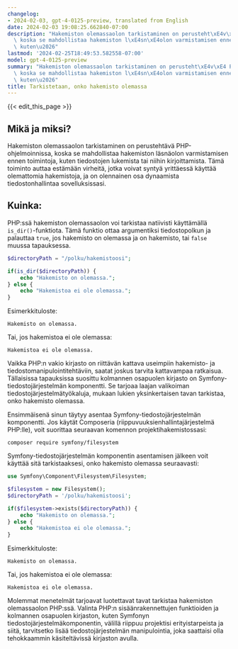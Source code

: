 ```yaml
---
changelog:
- 2024-02-03, gpt-4-0125-preview, translated from English
date: 2024-02-03 19:08:25.662840-07:00
description: "Hakemiston olemassaolon tarkistaminen on perusteht\xE4v\xE4 PHP-ohjelmoinnissa,\
  \ koska se mahdollistaa hakemiston l\xE4sn\xE4olon varmistamisen ennen toimintoja,\
  \ kuten\u2026"
lastmod: '2024-02-25T18:49:53.582558-07:00'
model: gpt-4-0125-preview
summary: "Hakemiston olemassaolon tarkistaminen on perusteht\xE4v\xE4 PHP-ohjelmoinnissa,\
  \ koska se mahdollistaa hakemiston l\xE4sn\xE4olon varmistamisen ennen toimintoja,\
  \ kuten\u2026"
title: Tarkistetaan, onko hakemisto olemassa
---
```


{{< edit_this_page >}}

## Mikä ja miksi?

Hakemiston olemassaolon tarkistaminen on perustehtävä PHP-ohjelmoinnissa, koska se mahdollistaa hakemiston läsnäolon varmistamisen ennen toimintoja, kuten tiedostojen lukemista tai niihin kirjoittamista. Tämä toiminto auttaa estämään virheitä, jotka voivat syntyä yrittäessä käyttää olemattomia hakemistoja, ja on olennainen osa dynaamista tiedostonhallintaa sovelluksissasi.

## Kuinka:

PHP:ssä hakemiston olemassaolon voi tarkistaa natiivisti käyttämällä `is_dir()`-funktiota. Tämä funktio ottaa argumentiksi tiedostopolkun ja palauttaa `true`, jos hakemisto on olemassa ja on hakemisto, tai `false` muussa tapauksessa.

```php
$directoryPath = "/polku/hakemistoosi";

if(is_dir($directoryPath)) {
    echo "Hakemisto on olemassa.";
} else {
    echo "Hakemistoa ei ole olemassa.";
}
```

Esimerkkituloste:
```
Hakemisto on olemassa.
```
Tai, jos hakemistoa ei ole olemassa:
```
Hakemistoa ei ole olemassa.
```

Vaikka PHP:n vakio kirjasto on riittävän kattava useimpiin hakemisto- ja tiedostomanipulointitehtäviin, saatat joskus tarvita kattavampaa ratkaisua. Tällaisissa tapauksissa suosittu kolmannen osapuolen kirjasto on Symfony-tiedostojärjestelmän komponentti. Se tarjoaa laajan valikoiman tiedostojärjestelmätyökaluja, mukaan lukien yksinkertaisen tavan tarkistaa, onko hakemisto olemassa.

Ensimmäisenä sinun täytyy asentaa Symfony-tiedostojärjestelmän komponentti. Jos käytät Composeria (riippuvuuksienhallintajärjestelmä PHP:lle), voit suorittaa seuraavan komennon projektihakemistossasi:

```
composer require symfony/filesystem
```

Symfony-tiedostojärjestelmän komponentin asentamisen jälkeen voit käyttää sitä tarkistaaksesi, onko hakemisto olemassa seuraavasti:

```php
use Symfony\Component\Filesystem\Filesystem;

$filesystem = new Filesystem();
$directoryPath = '/polku/hakemistoosi';

if($filesystem->exists($directoryPath)) {
    echo "Hakemisto on olemassa.";
} else {
    echo "Hakemistoa ei ole olemassa.";
}
```

Esimerkkituloste:
```
Hakemisto on olemassa.
```
Tai, jos hakemistoa ei ole olemassa:
```
Hakemistoa ei ole olemassa.
```

Molemmat menetelmät tarjoavat luotettavat tavat tarkistaa hakemiston olemassaolon PHP:ssä. Valinta PHP:n sisäänrakennettujen funktioiden ja kolmannen osapuolen kirjaston, kuten Symfonyn tiedostojärjestelmäkomponentin, välillä riippuu projektisi erityistarpeista ja siitä, tarvitsetko lisää tiedostojärjestelmän manipulointia, joka saattaisi olla tehokkaammin käsiteltävissä kirjaston avulla.
